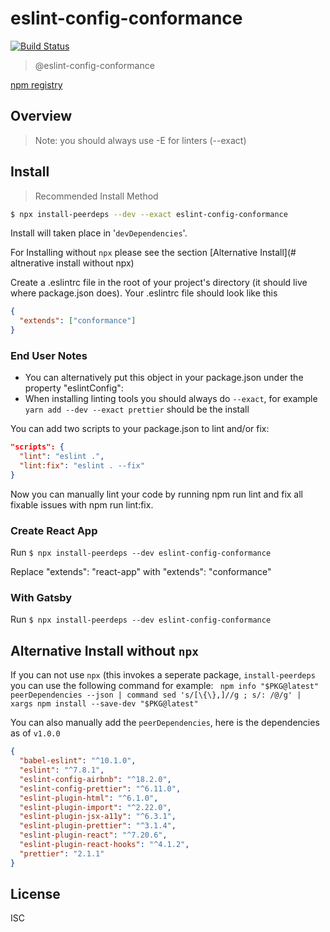 # eslint-config-conformance

[![Build Status](https://travis-ci.com/freight-trust/eslint-conformance.svg?branch=master)](https://travis-ci.com/freight-trust/eslint-conformance)

> @eslint-config-conformance

[npm registry](https://www.npmjs.com/package/eslint-conformance)

## Overview

> Note: you should always use -E for linters (--exact)

## Install

> Recommended Install Method 
```bash
$ npx install-peerdeps --dev --exact eslint-config-conformance
```

Install will taken place in '`devDependencies`'.

For Installing without `npx` please see the section [Alternative Install](# altnerative install without npx)

Create a .eslintrc file in the root of your project's directory (it should live where package.json does). Your .eslintrc file should look like this

```json
{
  "extends": ["conformance"]
}
```

### End User Notes

- You can alternatively put this object in your package.json under the property "eslintConfig":
- When installing linting tools you should always do `--exact`, for example `yarn add --dev --exact prettier` should be the install

You can add two scripts to your package.json to lint and/or fix:

```json
"scripts": {
  "lint": "eslint .",
  "lint:fix": "eslint . --fix"
}
```

Now you can manually lint your code by running npm run lint and fix all fixable issues with npm run lint:fix.

### Create React App

Run `$ npx install-peerdeps --dev eslint-config-conformance`

Replace "extends": "react-app" with "extends": "conformance"

### With Gatsby

Run `$ npx install-peerdeps --dev eslint-config-conformance`

## Alternative Install without `npx`

If you can not use `npx` (this invokes a seperate package, `install-peerdeps` you can use the following command for example:
` npm info "$PKG@latest" peerDependencies --json | command sed 's/[\{\},]//g ; s/: /@/g' | xargs npm install --save-dev "$PKG@latest"`

You can also manually add the `peerDependencies`, here is the dependencies as of `v1.0.0`

```json
{
  "babel-eslint": "^10.1.0",
  "eslint": "^7.8.1",
  "eslint-config-airbnb": "^18.2.0",
  "eslint-config-prettier": "^6.11.0",
  "eslint-plugin-html": "^6.1.0",
  "eslint-plugin-import": "^2.22.0",
  "eslint-plugin-jsx-a11y": "^6.3.1",
  "eslint-plugin-prettier": "^3.1.4",
  "eslint-plugin-react": "^7.20.6",
  "eslint-plugin-react-hooks": "^4.1.2",
  "prettier": "2.1.1"
}
```

## License

ISC
